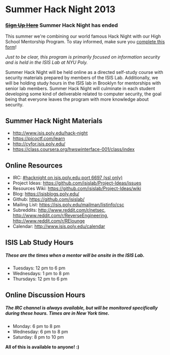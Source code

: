 # Summer Hack Night 2013

### [~~Sign Up Here~~](https://docs.google.com/forms/d/1uo3BZLUgBz5vZxKovlT7xNPMunnQg-umdp7QA61it8M/viewform)  Summer Hack Night has ended

This summer we're combining our world famous Hack Night with our High School Mentorship Program.  To stay informed, make sure you [complete this form](https://docs.google.com/forms/d/1uo3BZLUgBz5vZxKovlT7xNPMunnQg-umdp7QA61it8M/viewform)!

*Just to be clear, this program is primarily focused on information security and is held in the ISIS Lab at NYU Poly.*

Summer Hack Night will be held online as a directed self-study course with security materials prepared by members of the ISIS Lab.  Additionally, we will be holding study hours in the ISIS lab in Brooklyn for mentorships with senior lab members.  Summer Hack Night will culminate in each student developing some kind of deliverable related to computer security, the goal being that everyone leaves the program with more knowledge about security.

## Summer Hack Night Materials
* http://www.isis.poly.edu/hack-night
* https://picoctf.com/learn
* http://cyfor.isis.poly.edu/
* https://class.coursera.org/hwswinterface-001/class/index

## Online Resources
* IRC:  [#hacknight on isis.poly.edu port 6697 (ssl only)](http://chat.mibbit.com/?server=isis.poly.edu%3A%2B6697&channel=%23hacknight)
* Project Ideas:  https://github.com/isislab/Project-Ideas/issues
* Resources Wiki:  https://github.com/isislab/Project-Ideas/wiki
* Blog:  https://isisblogs.poly.edu/
* Github:  https://github.com/isislab/
* Mailing List:  https://isis.poly.edu/mailman/listinfo/csc
* Subreddits:  http://www.reddit.com/r/netsec, http://www.reddit.com/r/ReverseEngineering, http://www.reddit.com/r/RElounge
* Calendar:  http://www.isis.poly.edu/calendar

## ISIS Lab Study Hours
##### These are the times when a mentor will be onsite in the ISIS Lab.
* Tuesdays:  12 pm to 6 pm
* Wednesdays:  1 pm to 8 pm
* Thursdays:  12 pm to 6 pm

## Online Discussion Hours
##### The IRC channel is always available, but will be monitored specifically during these hours.  Times are in New York time.
* Monday:  6 pm to 8 pm
* Wednesday:  6 pm to 8 pm
* Saturday:  8 pm to 10 pm

**All of this is available to anyone!  :)**
